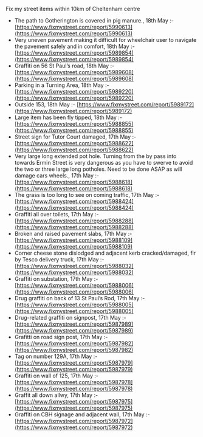 Fix my street items within 10km of Cheltenham centre

<!-- fix_marker starts -->

- The path to Gotherington is covered in pig manure., 18th May :- [https://www.fixmystreet.com/report/5990613](https://www.fixmystreet.com/report/5990613)
- Very uneven pavement making it difficult for wheelchair user to navigate the pavement safely and in comfort, 18th May :- [https://www.fixmystreet.com/report/5989854](https://www.fixmystreet.com/report/5989854)
- Graffiti on 56 St Paul’s road, 18th May :- [https://www.fixmystreet.com/report/5989608](https://www.fixmystreet.com/report/5989608)
- Parking in a Turning Area, 18th May :- [https://www.fixmystreet.com/report/5989220](https://www.fixmystreet.com/report/5989220)
- Outside 153, 18th May :- [https://www.fixmystreet.com/report/5989172](https://www.fixmystreet.com/report/5989172)
- Large item has been fly tipped, 18th May :- [https://www.fixmystreet.com/report/5988855](https://www.fixmystreet.com/report/5988855)
- Street sign for Tutor Court damaged, 17th May :- [https://www.fixmystreet.com/report/5988622](https://www.fixmystreet.com/report/5988622)
- Very large long extended pot hole. Turning from the by pass into towards Ermin Street is very dangerous as you have to swerve to avoid the two or three large long potholes. Need to be done ASAP as will damage cars wheels., 17th May :- [https://www.fixmystreet.com/report/5988618](https://www.fixmystreet.com/report/5988618)
- The grass is too long to see on coming traffic, 17th May :- [https://www.fixmystreet.com/report/5988424](https://www.fixmystreet.com/report/5988424)
- Graffiti all over toilets, 17th May :- [https://www.fixmystreet.com/report/5988288](https://www.fixmystreet.com/report/5988288)
- Broken and raised pavement slabs, 17th May :- [https://www.fixmystreet.com/report/5988109](https://www.fixmystreet.com/report/5988109)
- Corner cheese stone dislodged and adjacent kerb cracked/damaged, fir by Tesco delivery truck, 17th May :- [https://www.fixmystreet.com/report/5988032](https://www.fixmystreet.com/report/5988032)
- Graffiti on substation, 17th May :- [https://www.fixmystreet.com/report/5988006](https://www.fixmystreet.com/report/5988006)
- Drug graffiti on back of 13 St Paul’s Rod, 17th May :- [https://www.fixmystreet.com/report/5988005](https://www.fixmystreet.com/report/5988005)
- Drug-related graffiti on signpost, 17th May :- [https://www.fixmystreet.com/report/5987989](https://www.fixmystreet.com/report/5987989)
- Grafitti on road sign post, 17th May :- [https://www.fixmystreet.com/report/5987982](https://www.fixmystreet.com/report/5987982)
- Tag on number 129A, 17th May :- [https://www.fixmystreet.com/report/5987979](https://www.fixmystreet.com/report/5987979)
- Graffiti on wall of 125, 17th May :- [https://www.fixmystreet.com/report/5987978](https://www.fixmystreet.com/report/5987978)
- Graffit all down allwy, 17th May :- [https://www.fixmystreet.com/report/5987975](https://www.fixmystreet.com/report/5987975)
- Graffiti on CBH signage and adjacent wall, 17th May :- [https://www.fixmystreet.com/report/5987972](https://www.fixmystreet.com/report/5987972)

<!-- fix_marker ends -->